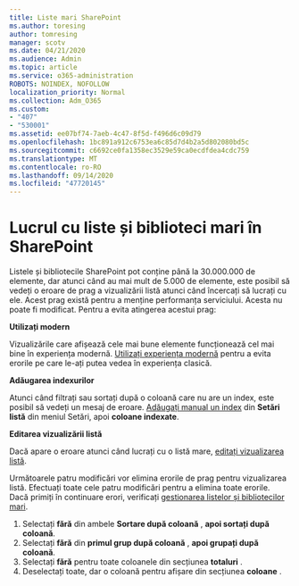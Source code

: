 ```yaml
---
title: Liste mari SharePoint
ms.author: toresing
author: tomresing
manager: scotv
ms.date: 04/21/2020
ms.audience: Admin
ms.topic: article
ms.service: o365-administration
ROBOTS: NOINDEX, NOFOLLOW
localization_priority: Normal
ms.collection: Adm_O365
ms.custom:
- "407"
- "530001"
ms.assetid: ee07bf74-7aeb-4c47-8f5d-f496d6c09d79
ms.openlocfilehash: 1bc891a912c6753ea6c85d7d4b2a5d802080bd5c
ms.sourcegitcommit: c6692ce0fa1358ec3529e59ca0ecdfdea4cdc759
ms.translationtype: MT
ms.contentlocale: ro-RO
ms.lasthandoff: 09/14/2020
ms.locfileid: "47720145"
---
```

# <a name="work-with-large-lists-and-libraries-in-sharepoint"></a>Lucrul cu liste și biblioteci mari în SharePoint

Listele și bibliotecile SharePoint pot conține până la 30.000.000 de elemente, dar atunci când au mai mult de 5.000 de elemente, este posibil să vedeți o eroare de prag a vizualizării listă atunci când încercați să lucrați cu ele. Acest prag există pentru a menține performanța serviciului. Acesta nu poate fi modificat. Pentru a evita atingerea acestui prag:

**Utilizați modern**

Vizualizările care afișează cele mai bune elemente funcționează cel mai bine în experiența modernă. [Utilizați experiența modernă](https://support.office.com/article/66dac24b-4177-4775-bf50-3d267318caa9) pentru a evita erorile pe care le-ați putea vedea în experiența clasică.

**Adăugarea indexurilor**

Atunci când filtrați sau sortați după o coloană care nu are un index, este posibil să vedeți un mesaj de eroare. [Adăugați manual un index](https://support.office.com/article/f3f00554-b7dc-44d1-a2ed-d477eac463b0) din **Setări listă** din meniul Setări, apoi **coloane indexate**.

**Editarea vizualizării listă**

Dacă apare o eroare atunci când lucrați cu o listă mare, [editați vizualizarea listă](https://support.office.com/article/15916903-e79a-423f-b4e2-02d37e1ff372).

Următoarele patru modificări vor elimina erorile de prag pentru vizualizarea listă. Efectuați toate cele patru modificări pentru a elimina toate erorile. Dacă primiți în continuare erori, verificați [gestionarea listelor și bibliotecilor mari](https://support.office.com/article/B8588DAE-9387-48C2-9248-C24122F07C59).

1. Selectați **fără** din ambele **Sortare după coloană** , **apoi sortați după coloană**.
2. Selectați **fără** din **primul grup după coloană** , **apoi grupați după coloană**.
3. Selectați **fără** pentru toate coloanele din secțiunea **totaluri** .
4. Deselectați toate, dar o coloană pentru afișare din secțiunea **coloane** .

